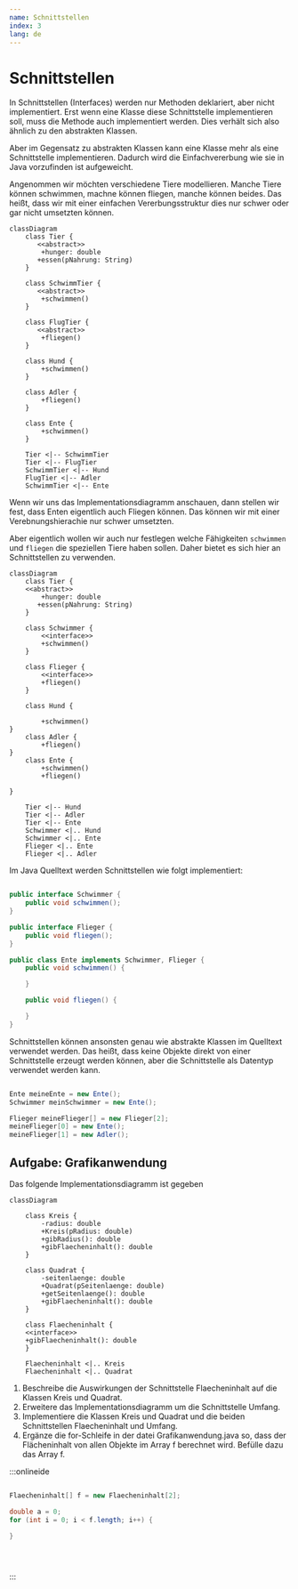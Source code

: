 ```yaml
---
name: Schnittstellen
index: 3
lang: de
---
```


# Schnittstellen

In Schnittstellen (Interfaces) werden nur Methoden deklariert, aber nicht implementiert. Erst wenn eine Klasse diese Schnittstelle implementieren soll, muss die Methode auch implementiert werden. Dies verhält sich also ähnlich zu den abstrakten Klassen.

Aber im Gegensatz zu abstrakten Klassen kann eine Klasse mehr als eine Schnittstelle implementieren. Dadurch wird die Einfachvererbung wie sie in Java vorzufinden ist aufgeweicht.

Angenommen wir möchten verschiedene Tiere modellieren. Manche Tiere können schwimmen, machne können fliegen, manche können beides. Das heißt, dass wir mit einer einfachen Vererbungsstruktur dies nur schwer oder gar nicht umsetzten können.

```mermaid
classDiagram
    class Tier {
       <<abstract>>
        +hunger: double
       +essen(pNahrung: String)
    }

    class SchwimmTier {
       <<abstract>>
        +schwimmen()
    }

    class FlugTier {
       <<abstract>>
        +fliegen()
    }

    class Hund {
        +schwimmen()
    }

    class Adler {
        +fliegen()
    }

    class Ente {
        +schwimmen()
    }

    Tier <|-- SchwimmTier
    Tier <|-- FlugTier
    SchwimmTier <|-- Hund
    FlugTier <|-- Adler
    SchwimmTier <|-- Ente
```

Wenn wir uns das Implementationsdiagramm anschauen, dann stellen wir fest, dass Enten eigentlich auch Fliegen können. Das können wir mit einer Verebnungshierachie nur schwer umsetzten.

Aber eigentlich wollen wir auch nur festlegen welche Fähigkeiten `schwimmen` und `fliegen` die speziellen Tiere haben sollen. Daher bietet es sich hier an Schnittstellen zu verwenden.

```mermaid
classDiagram
    class Tier {
    <<abstract>>
        +hunger: double
       +essen(pNahrung: String)
    }

    class Schwimmer {
        <<interface>>
        +schwimmen()
    }

    class Flieger {
        <<interface>>
        +fliegen()
    }

    class Hund {

        +schwimmen()
}
    class Adler {
        +fliegen()
}
    class Ente {
        +schwimmen()
        +fliegen()

}

    Tier <|-- Hund
    Tier <|-- Adler
    Tier <|-- Ente
    Schwimmer <|.. Hund
    Schwimmer <|.. Ente
    Flieger <|.. Ente
    Flieger <|.. Adler
```

Im Java Quelltext werden Schnittstellen wie folgt implementiert:

```java

public interface Schwimmer {
    public void schwimmen();
}

public interface Flieger {
    public void fliegen();
}

public class Ente implements Schwimmer, Flieger {
    public void schwimmen() {

    }

    public void fliegen() {

    }
}

```

Schnittstellen können ansonsten genau wie abstrakte Klassen im Quelltext verwendet werden. Das heißt, dass keine Objekte direkt von einer Schnittstelle erzeugt werden können, aber die Schnittstelle als Datentyp verwendet werden kann.

```java

Ente meineEnte = new Ente();
Schwimmer meinSchwimmer = new Ente();

Flieger meineFlieger[] = new Flieger[2];
meineFlieger[0] = new Ente();
meineFlieger[1] = new Adler();

```

## Aufgabe: Grafikanwendung

Das folgende Implementationsdiagramm ist gegeben

```mermaid
classDiagram

    class Kreis {
        -radius: double
        +Kreis(pRadius: double)
        +gibRadius(): double
        +gibFlaecheninhalt(): double
    }

    class Quadrat {
        -seitenlaenge: double
        +Quadrat(pSeitenlaenge: double)
        +getSeitenlaenge(): double
        +gibFlaecheninhalt(): double
    }

    class Flaecheninhalt {
    <<interface>>
    +gibFlaecheninhalt(): double
    }

    Flaecheninhalt <|.. Kreis
    Flaecheninhalt <|.. Quadrat
```

1. Beschreibe die Auswirkungen der Schnittstelle Flaecheninhalt auf die Klassen Kreis und Quadrat.
2. Erweitere das Implementationsdiagramm um die Schnittstelle Umfang.
3. Implementiere die Klassen Kreis und Quadrat und die beiden Schnittstellen Flaecheninhalt und Umfang.
4. Ergänze die for-Schleife in der datei Grafikanwendung.java so, dass der Flächeninhalt von allen Objekte im Array f berechnet wird. Befülle dazu das Array f.

:::onlineide

```java Grafikanwendung.java

Flaecheninhalt[] f = new Flaecheninhalt[2];

double a = 0;
for (int i = 0; i < f.length; i++) {

}

```

```java Kreis.java

```

```java Quadrat.java

```

```java Flaecheninhalt.java

```

:::

